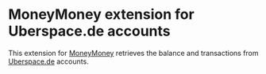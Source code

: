 # MoneyMoney extension for Uberspace.de accounts

This extension for [MoneyMoney](https://moneymoney-app.com/) retrieves
the balance and transactions from [Uberspace.de](https://uberspace.de/)
accounts.
